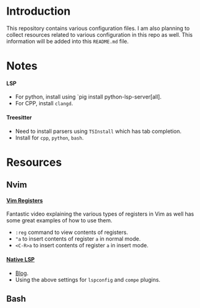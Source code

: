 # Introduction

This repository contains various configuration files. I am also planning to collect resources related to various configuration in this repo as well. This information will be added into this `README.md` file.

# Notes

#### LSP
  - For python, install using `pig install python-lsp-server[all].
  - For CPP, install `clangd`.

#### Treesitter
  - Need to install parsers using `TSInstall` which has tab completion.
  - Install for `cpp`, `python`, `bash`.

# Resources

## Nvim

#### [Vim Registers](https://www.youtube.com/watch?v=I5QGlfbuCfs)

Fantastic video explaining the various types of registers in Vim as well has some great examples of how to use them.
  - `:reg` command to view contents of registers.
  - `"a` to insert contents of register `a` in normal mode.
  - `<C-R>a` to insert contents of register `a` in insert mode.

#### [Native LSP](https://www.youtube.com/watch?v=NXysez2vS4Q)
  - [Blog](https://www.chrisatmachine.com/Neovim/27-native-lsp/).
  - Using the above settings for `lspconfig` and `compe` plugins.

## Bash

